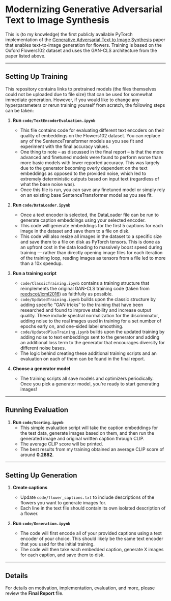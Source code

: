# Modernizing Generative Adversarial Text to Image Synthesis

This is (to my knowledge) the first publicly available PyTorch implementation of the [Generative Adversarial Text to Image Synthesis](https://arxiv.org/abs/1605.05396) paper that enables text-to-image generation for flowers. Training is based on the Oxford Flowers102 dataset and uses the GAN-CLS architecture from the paper listed above.

---

## Setting Up Training

This repository contains links to pretrained models (the files themselves could not be uploaded due to file size) that can be used for somewhat immediate generation. However, if you would like to change any hyperparameters or rerun training yourself from scratch, the following steps can be taken:

1. **Run `code/TextEncoderEvaluation.ipynb`**
    - This file contains code for evaluating different text encoders on their quality of embeddings on the Flowers102 dataset. You can replace any of the SentenceTransformer models as you see fit and experiment with the final accuracy values.
    - One thing to note – as discussed in the final report – is that the more advanced and finetuned models were found to perform worse than more basic models with lower reported accuracy. This was largely due to the generator becoming overly dependent on the text embeddings as opposed to the provided noise, which led to extremely deterministic outputs based on input text (regardless of what the base noise was).
    - Once this file is run, you can save any finetuned model or simply rely on an existing base SentenceTransformer model as you see fit.

2. **Run `code/DataLoader.ipynb`**
    - Once a text encoder is selected, the DataLoader file can be run to generate caption embeddings using your selected encoder.
    - This code will generate embeddings for the first 5 captions for each image in the dataset and save them to a file on disk.
    - This code will also resize all images in the dataset to a specific size and save them to a file on disk as PyTorch tensors. This is done as an upfront cost in the data loading to massively boost speed during training — rather than directly opening image files for each iteration of the training loop, reading images as tensors from a file led to more than a 10x speedup.

3. **Run a training script**
    - `code/ClassicTraining.ipynb` contains a training structure that reimplements the original GAN-CLS training code (taken from [reedscot/icml2016](https://github.com/reedscot/icml2016/blob/db3f0c6d7c9ef3ef138cb15bf36592c7e19eb9a0/main_cls.lua)) as faithfully as possible.
    - `code/UpdatedTraining.ipynb` builds upon the classic structure by adding specific “GAN tricks” to the training that have been researched and found to improve stability and increase output quality. These include spectral normalization for the discriminator, adding noise to the real images used in training for a set number of epochs early on, and one-sided label smoothing.
    - `code/UpdatedPlusTraining.ipynb` builds upon the updated training by adding noise to text embeddings sent to the generator and adding an additional loss term to the generator that encourages diversity for different noise bases.
    - The logic behind creating these additional training scripts and an evaluation on each of them can be found in the final report.

4. **Choose a generator model**
    - The training scripts all save models and optimizers periodically. Once you pick a generator model, you’re ready to start generating images!

---

## Running Evaluation

1. **Run `code/Scoring.ipynb`**
    - This simple evaluation script will take the caption embeddings for the test data, generate images based on them, and then run the generated image and original written caption through CLIP.
    - The average CLIP score will be printed.
    - The best results from my training obtained an average CLIP score of around **0.2882**.

---

## Setting Up Generation

1. **Create captions**
    - Update `code/flower_captions.txt` to include descriptions of the flowers you want to generate images for.
    - Each line in the text file should contain its own isolated description of a flower.

2. **Run `code/Generation.ipynb`**
    - The code will first encode all of your provided captions using a text encoder of your choice. This should likely be the same text encoder that you used for the initial training.
    - The code will then take each embedded caption, generate X images for each caption, and save them to disk.

---

## Details

For details on motivation, implementation, evaluation, and more, please review the **Final Report** file.

